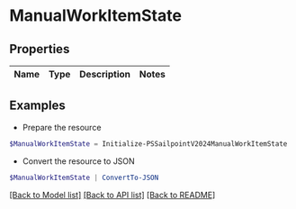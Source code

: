 # ManualWorkItemState
## Properties

Name | Type | Description | Notes
------------ | ------------- | ------------- | -------------

## Examples

- Prepare the resource
```powershell
$ManualWorkItemState = Initialize-PSSailpointV2024ManualWorkItemState 
```

- Convert the resource to JSON
```powershell
$ManualWorkItemState | ConvertTo-JSON
```

[[Back to Model list]](../README.md#documentation-for-models) [[Back to API list]](../README.md#documentation-for-api-endpoints) [[Back to README]](../README.md)

